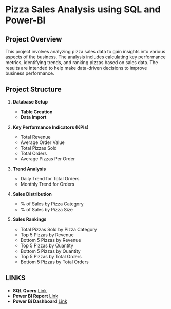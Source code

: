 # Pizza Sales Analysis using SQL and Power-BI


## Project Overview

This project involves analyzing pizza sales data to gain insights into various aspects of the business. The analysis includes calculating key performance metrics, identifying trends, and ranking pizzas based on sales data. The results are intended to help make data-driven decisions to improve business performance.

## Project Structure

1. **Database Setup**
   - **Table Creation**
   - **Data Import**
   
2. **Key Performance Indicators (KPIs)**
   - Total Revenue
   - Average Order Value
   - Total Pizzas Sold
   - Total Orders
   - Average Pizzas Per Order
   
3. **Trend Analysis**
   - Daily Trend for Total Orders
   - Monthly Trend for Orders
   
4. **Sales Distribution**
   - % of Sales by Pizza Category
   - % of Sales by Pizza Size
   
5. **Sales Rankings**
   - Total Pizzas Sold by Pizza Category
   - Top 5 Pizzas by Revenue
   - Bottom 5 Pizzas by Revenue
   - Top 5 Pizzas by Quantity
   - Bottom 5 Pizzas by Quantity
   - Top 5 Pizzas by Total Orders
   - Bottom 5 Pizzas by Total Orders

## LINKS
- **SQL Query**
[Link](https://github.com/uds822/Pizza_Sales-Analysis-using-SQL-and-Power-BI/blob/main/Pizza%20sales%20sql%20quries.pdf)
- **Power BI Report**
 [Link](https://github.com/uds822/Pizza_Sales-Analysis-using-SQL-and-Power-BI/blob/main/Pizza_sales_Dashboard.pdf)
- **Power Bi Dashboard**
   [Link](https://app.powerbi.com/reportEmbed?reportId=9467e040-f938-4bd1-9cbb-fe2354604cc0&autoAuth=true&ctid=a57f7d92-038e-4d4c-8265-7cd2beb33b34)

